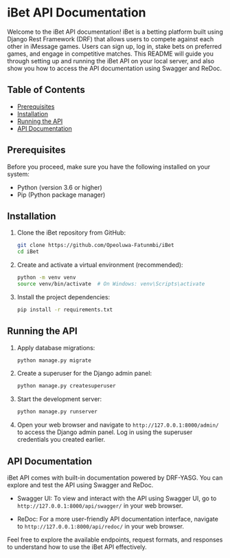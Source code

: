 # iBet API Documentation

Welcome to the iBet API documentation! iBet is a betting platform built using Django Rest Framework (DRF) that allows users to compete against each other in iMessage games. Users can sign up, log in, stake bets on preferred games, and engage in competitive matches. This README will guide you through setting up and running the iBet API on your local server, and also show you how to access the API documentation using Swagger and ReDoc.

## Table of Contents

- [Prerequisites](#prerequisites)
- [Installation](#installation)
- [Running the API](#running-the-api)
- [API Documentation](#api-documentation)

## Prerequisites

Before you proceed, make sure you have the following installed on your system:

- Python (version 3.6 or higher)
- Pip (Python package manager)

## Installation

1. Clone the iBet repository from GitHub:

   ```bash
   git clone https://github.com/Opeoluwa-Fatunmbi/iBet
   cd iBet
   ```

2. Create and activate a virtual environment (recommended):

   ```bash
   python -m venv venv
   source venv/bin/activate  # On Windows: venv\Scripts\activate
   ```

3. Install the project dependencies:

   ```bash
   pip install -r requirements.txt
   ```

## Running the API

1. Apply database migrations:

   ```bash
   python manage.py migrate
   ```

2. Create a superuser for the Django admin panel:

   ```bash
   python manage.py createsuperuser
   ```

3. Start the development server:

   ```bash
   python manage.py runserver
   ```

4. Open your web browser and navigate to `http://127.0.0.1:8000/admin/` to access the Django admin panel. Log in using the superuser credentials you created earlier.

## API Documentation

iBet API comes with built-in documentation powered by DRF-YASG. You can explore and test the API using Swagger and ReDoc.

- Swagger UI: To view and interact with the API using Swagger UI, go to `http://127.0.0.1:8000/api/swagger/` in your web browser.

- ReDoc: For a more user-friendly API documentation interface, navigate to `http://127.0.0.1:8000/api/redoc/` in your web browser.

Feel free to explore the available endpoints, request formats, and responses to understand how to use the iBet API effectively.

